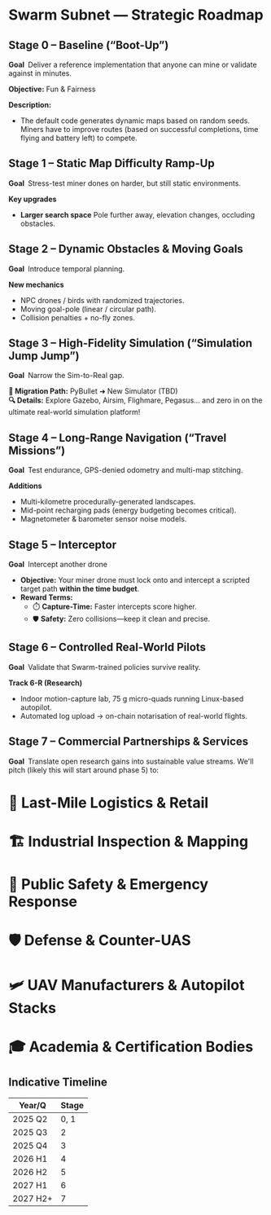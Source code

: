 # Swarm Subnet — Strategic Roadmap

## Stage 0 – Baseline (“Boot-Up”)
**Goal** Deliver a reference implementation that anyone can mine or validate against in minutes.

**Objective:** Fun & Fairness  

**Description:**  
- The default code generates dynamic maps based on random seeds. Miners have to improve routes (based on successful completions, time flying and battery left) to compete.

## Stage 1 – Static Map Difficulty Ramp-Up
**Goal** Stress-test miner dones on harder, but still static environments.

**Key upgrades**  
- **Larger search space** Pole further away, elevation changes, occluding obstacles. 

## Stage 2 – Dynamic Obstacles & Moving Goals
**Goal** Introduce temporal planning.

**New mechanics**  
- NPC drones / birds with randomized trajectories.  
- Moving goal-pole (linear / circular path).  
- Collision penalties + no-fly zones.

## Stage 3 – High-Fidelity Simulation (“Simulation Jump Jump”)
**Goal** Narrow the Sim-to-Real gap.

**🚀 Migration Path:** PyBullet ➜ New Simulator (TBD)  
**🔍 Details:** Explore Gazebo, Airsim, Flighmare, Pegasus… and zero in on the ultimate real-world simulation platform!  

## Stage 4 – Long-Range Navigation (“Travel Missions”)
**Goal** Test endurance, GPS-denied odometry and multi-map stitching.

**Additions**  
- Multi-kilometre procedurally-generated landscapes.  
- Mid-point recharging pads (energy budgeting becomes critical).  
- Magnetometer & barometer sensor noise models.

## Stage 5 – Interceptor
**Goal** Intercept another drone 

- **Objective:** Your miner drone must lock onto and intercept a scripted target path **within the time budget**.  
- **Reward Terms:**  
  - ⏱️ **Capture-Time:** Faster intercepts score higher.  
  - 🛡️ **Safety:** Zero collisions—keep it clean and precise.  


## Stage 6 – Controlled Real-World Pilots
**Goal** Validate that Swarm-trained policies survive reality.

**Track 6-R (Research)**  
- Indoor motion-capture lab, 75 g micro-quads running Linux-based autopilot.  
- Automated log upload → on-chain notarisation of real-world flights.

## Stage 7 – Commercial Partnerships & Services
**Goal** Translate open research gains into sustainable value streams. We'll pitch (likely this will start around phase 5) to:

# 🚚 Last-Mile Logistics & Retail  
# 🏗 Industrial Inspection & Mapping  
# 🚒 Public Safety & Emergency Response  
# 🛡 Defense & Counter-UAS  
# 🛩 UAV Manufacturers & Autopilot Stacks  
# 🎓 Academia & Certification Bodies  


## Indicative Timeline
| Year/Q   | Stage            |
|----------|------------------|
| 2025 Q2  | 0, 1             |
| 2025 Q3  | 2                |
| 2025 Q4  | 3                |
| 2026 H1  | 4                |
| 2026 H2  | 5                |
| 2027 H1  | 6                |
| 2027 H2+ | 7                |


